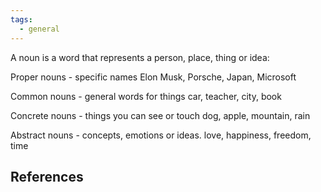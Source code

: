 ```yaml
---
tags:
  - general
---
```

A noun is a word that represents a person, place, thing or idea:

Proper nouns - specific names
Elon Musk, Porsche, Japan, Microsoft

Common nouns - general words for things 
car, teacher, city, book

Concrete nouns - things you can see or touch
dog, apple, mountain, rain

Abstract nouns - concepts, emotions or ideas.
love, happiness, freedom, time

## References